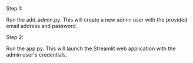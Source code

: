 Step 1: 

Run the add_admin.py. This will create a new admin user with the provided email address and password.

Step 2:

Run the app.py. This will launch the Streamlit web application with the admin user's credentials.

